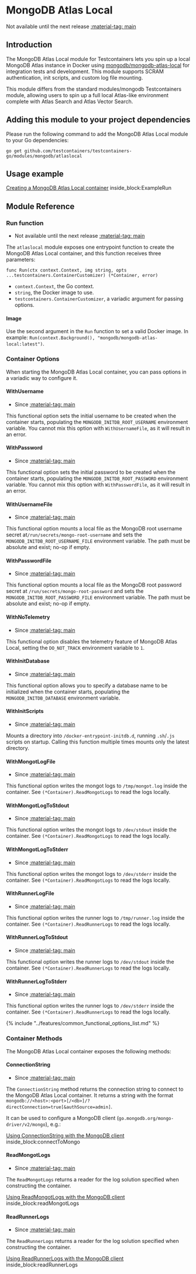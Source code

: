 # MongoDB Atlas Local

Not available until the next release <a href="https://github.com/testcontainers/testcontainers-go"><span class="tc-version">:material-tag: main</span></a>

## Introduction

The MongoDB Atlas Local module for Testcontainers lets you spin up a local MongoDB Atlas instance in Docker using
[mongodb/mongodb-atlas-local](https://hub.docker.com/r/mongodb/mongodb-atlas-local) for integration tests and
development. This module supports SCRAM authentication, init scripts, and custom log file mounting.

This module differs from the standard modules/mongodb Testcontainers module, allowing users to spin up a full local
Atlas-like environment complete with Atlas Search and Atlas Vector Search.

## Adding this module to your project dependencies

Please run the following command to add the MongoDB Atlas Local module to your Go dependencies:

```
go get github.com/testcontainers/testcontainers-go/modules/mongodb/atlaslocal
```

## Usage example

<!--codeinclude-->
[Creating a MongoDB Atlas Local container](../../modules/mongodb/atlaslocal/examples_test.go) inside_block:ExampleRun
<!--/codeinclude-->

## Module Reference

### Run function

- Not available until the next release <a href="https://github.com/testcontainers/testcontainers-go"><span class="tc-version">:material-tag: main</span></a>

The `atlaslocal` module exposes one entrypoint function to create the MongoDB Atlas Local container, and this
function receives three parameters:

```golang
func Run(ctx context.Context, img string, opts ...testcontainers.ContainerCustomizer) (*Container, error)
```

- `context.Context`, the Go context.
- `string`, the Docker image to use.
- `testcontainers.ContainerCustomizer`, a variadic argument for passing options.

#### Image

Use the second argument in the `Run` function to set a valid Docker image.
In example: `Run(context.Background(), "mongodb/mongodb-atlas-local:latest")`.

### Container Options

When starting the MongoDB Atlas Local container, you can pass options in a variadic way to configure it.

#### WithUsername

- Since <a href="https://github.com/testcontainers/testcontainers-go"><span class="tc-version">:material-tag: main</span></a>

This functional option sets the initial username to be created when the container starts, populating the
`MONGODB_INITDB_ROOT_USERNAME` environment variable. You cannot mix this option with `WithUsernameFile`, as it will
result in an error.

#### WithPassword

- Since <a href="https://github.com/testcontainers/testcontainers-go"><span class="tc-version">:material-tag: main</span></a>

This functional option sets the initial password to be created when the container starts, populating the
`MONGODB_INITDB_ROOT_PASSWORD` environment variable. You cannot mix this option with `WithPasswordFile`, as it will
result in an error.

#### WithUsernameFile

- Since <a href="https://github.com/testcontainers/testcontainers-go"><span class="tc-version">:material-tag: main</span></a>

This functional option mounts a local file as the MongoDB root username secret at`/run/secrets/mongo-root-username`
and sets the `MONGODB_INITDB_ROOT_USERNAME_FILE` environment variable. The path must be absolute and exist; no-op if
empty.

#### WithPasswordFile

- Since <a href="https://github.com/testcontainers/testcontainers-go"><span class="tc-version">:material-tag: main</span></a>

This functional option mounts a local file as the MongoDB root password secret at `/run/secrets/mongo-root-password` and
sets the `MONGODB_INITDB_ROOT_PASSWORD_FILE` environment variable. The path must be absolute and exist; no-op if empty.

#### WithNoTelemetry

- Since <a href="https://github.com/testcontainers/testcontainers-go"><span class="tc-version">:material-tag: main</span></a>

This functional option disables the telemetry feature of MongoDB Atlas Local, setting the `DO_NOT_TRACK` environment
variable to `1`.

#### WithInitDatabase

- Since <a href="https://github.com/testcontainers/testcontainers-go"><span class="tc-version">:material-tag: main</span></a>

This functional option allows you to specify a database name to be initialized when the container starts, populating
the `MONGODB_INITDB_DATABASE` environment variable.

#### WithInitScripts

- Since <a href="https://github.com/testcontainers/testcontainers-go"><span class="tc-version">:material-tag: main</span></a>

Mounts a directory into `/docker-entrypoint-initdb.d`, running `.sh`/`.js` scripts on startup. Calling this function
multiple times mounts only the latest directory.

#### WithMongotLogFile

- Since <a href="https://github.com/testcontainers/testcontainers-go"><span class="tc-version">:material-tag: main</span></a>

This functional option writes the mongot logs to `/tmp/mongot.log` inside the container. See
`(*Container).ReadMongotLogs` to read the logs locally.

#### WithMongotLogToStdout

- Since <a href="https://github.com/testcontainers/testcontainers-go"><span class="tc-version">:material-tag: main</span></a>

This functional option writes the mongot logs to `/dev/stdout` inside the container. See
`(*Container).ReadMongotLogs` to read the logs locally.

#### WithMongotLogToStderr

- Since <a href="https://github.com/testcontainers/testcontainers-go"><span class="tc-version">:material-tag: main</span></a>

This functional option writes the mongot logs to `/dev/stderr` inside the container. See
`(*Container).ReadMongotLogs` to read the logs locally.

#### WithRunnerLogFile

- Since <a href="https://github.com/testcontainers/testcontainers-go"><span class="tc-version">:material-tag: main</span></a>

This functional option writes the runner logs to `/tmp/runner.log` inside the container. See
`(*Container).ReadRunnerLogs` to read the logs locally.

#### WithRunnerLogToStdout

- Since <a href="https://github.com/testcontainers/testcontainers-go"><span class="tc-version">:material-tag: main</span></a>

This functional option writes the runner logs to `/dev/stdout` inside the container. See
`(*Container).ReadRunnerLogs` to read the logs locally.

#### WithRunnerLogToStderr

- Since <a href="https://github.com/testcontainers/testcontainers-go"><span class="tc-version">:material-tag: main</span></a>

This functional option writes the runner logs to `/dev/stderr` inside the container. See
`(*Container).ReadRunnerLogs` to read the logs locally.

{% include "../features/common_functional_options_list.md" %}

### Container Methods

The MongoDB Atlas Local container exposes the following methods:


#### ConnectionString

- Since <a href="https://github.com/testcontainers/testcontainers-go"><span class="tc-version">:material-tag: main</span></a>

The `ConnectionString` method returns the connection string to connect to the MongoDB Atlas Local container.
It returns a string with the format `mongodb://<host>:<port>[/<db>]/?directConnection=true[&authSource=admin]`.

It can be used to configure a MongoDB client (`go.mongodb.org/mongo-driver/v2/mongo`), e.g.:

<!--codeinclude-->
[Using ConnectionString with the MongoDB client](../../modules/mongodb/atlaslocal/examples_test.go) inside_block:connectToMongo
<!--/codeinclude-->

#### ReadMongotLogs

- Since <a href="https://github.com/testcontainers/testcontainers-go"><span class="tc-version">:material-tag: main</span></a>

The `ReadMongotLogs` returns a reader for the log solution specified when constructing the container.


<!--codeinclude-->
[Using ReadMongotLogs with the MongoDB client](../../modules/mongodb/atlaslocal/examples_test.go) inside_block:readMongotLogs
<!--/codeinclude-->

#### ReadRunnerLogs

- Since <a href="https://github.com/testcontainers/testcontainers-go"><span class="tc-version">:material-tag: main</span></a>

The `ReadRunnerLogs` returns a reader for the log solution specified when constructing the container.


<!--codeinclude-->
[Using ReadRunnerLogs with the MongoDB client](../../modules/mongodb/atlaslocal/examples_test.go) inside_block:readRunnerLogs
<!--/codeinclude-->
